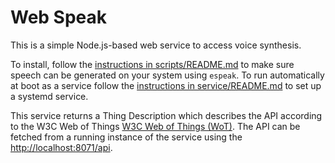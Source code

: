 # Web Speak
This is a simple Node.js-based web service to access voice synthesis.

To install, follow the
[instructions in scripts/README.md](scripts/README.md)
to make sure speech can be generated on your system using `espeak`.
To run automatically at boot as a service follow the 
[instructions in service/README.md](service/README.md) 
to set up a systemd service.

This service returns a Thing Description which describes the API
according to the W3C Web of Things 
[W3C Web of Things (WoT)](https://github.com/w3c/wot).
The API can be fetched from a running instance of the service
using the [http://localhost:8071/api](http://localhost:8071/api).

